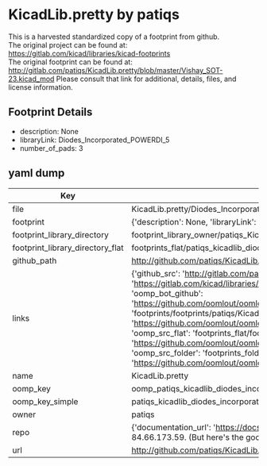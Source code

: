 # KicadLib.pretty by patiqs  
This is a harvested standardized copy of a footprint from github.  
The original project can be found at:  
https://gitlab.com/kicad/libraries/kicad-footprints  
The original footprint can be found at:
http://gitlab.com/patiqs/KicadLib.pretty/blob/master/Vishay_SOT-23.kicad_mod
Please consult that link for additional, details, files, and license information.  
## Footprint Details
* description: None  
* libraryLink: Diodes_Incorporated_POWERDI_5  
* number_of_pads: 3  
## yaml dump  
| Key | Value |  
| --- | --- |  
| file | KicadLib.pretty/Diodes_Incorporated_POWERDI_5.kicad_mod |  
| footprint | {'description': None, 'libraryLink': 'Diodes_Incorporated_POWERDI_5', 'number_of_pads': 3} |  
| footprint_library_directory | footprint_library_owner/patiqs_KicadLib.pretty |  
| footprint_library_directory_flat | footprints_flat/patiqs_kicadlib_diodes_incorporated_powerdi_5/working |  
| github_path | http://github.com/patiqs/KicadLib.pretty/blob/master/Diodes_Incorporated_POWERDI_5.kicad_mod |  
| links | {'github_src': 'http://gitlab.com/patiqs/KicadLib.pretty/blob/master/Vishay_SOT-23.kicad_mod', 'github_src_repo': 'https://gitlab.com/kicad/libraries/kicad-footprints', 'oomp_bot': 'footprints/patiqs_kicadlib_diodes_incorporated_powerdi_5/working', 'oomp_bot_github': 'https://github.com/oomlout/oomlout_oomp_footprint_bot/tree/main/footprints/patiqs_kicadlib_diodes_incorporated_powerdi_5/working', 'oomp_doc': 'footprints/footprints/patiqs/KicadLib/Diodes_Incorporated_POWERDI_5/working/', 'oomp_doc_github': 'https://github.com/oomlout/oomlout_oomp_footprint_doc/tree/main/footprints/footprints/patiqs/KicadLib/Diodes_Incorporated_POWERDI_5/working', 'oomp_src_flat': 'footprints_flat/footprints_flat/patiqs_kicadlib_diodes_incorporated_powerdi_5/working', 'oomp_src_flat_github': 'https://github.com/oomlout/oomlout_oomp_footprint_src/tree/main/footprints_flat/patiqs_kicadlib_diodes_incorporated_powerdi_5/working', 'oomp_src_folder': 'footprints_folder/footprints_folder/patiqs/KicadLib/Diodes_Incorporated_POWERDI_5/working', 'oomp_src_folder_github': 'https://github.com/oomlout/oomlout_oomp_footprint_src/tree/main/footprints_folder/patiqs/KicadLib/Diodes_Incorporated_POWERDI_5/working'} |  
| name | KicadLib.pretty |  
| oomp_key | oomp_patiqs_kicadlib_diodes_incorporated_powerdi_5 |  
| oomp_key_simple | patiqs_kicadlib_diodes_incorporated_powerdi_5 |  
| owner | patiqs |  
| repo | {'documentation_url': 'https://docs.github.com/rest/overview/resources-in-the-rest-api#rate-limiting', 'message': "API rate limit exceeded for 84.66.173.59. (But here's the good news: Authenticated requests get a higher rate limit. Check out the documentation for more details.)"} |  
| url | http://github.com/patiqs/KicadLib.pretty |  

